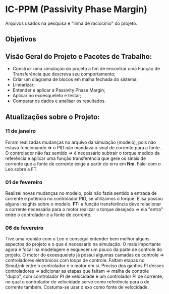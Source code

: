 # IC-PPM (Passivity Phase Margin)
Arquivos usados na pesquisa e "linha de raciocínio" do projeto.

## Objetivos

## Visão Geral do Projeto e Pacotes de Trabalho:
- Construir uma simulação do projeto a fim de encontrar uma Função de Transferência que descreva seu comportamento;
- Criar um diagrama de blocos em malha fechada do sistema;
- Linearizar;
- Entender e aplicar a Passivity Phase Margin;
- Aplicar no exoesqueleto e testar;
- Comparar os dados e analisar os resultados.

## Atualizações sobre o Projeto:

### 11 de janeiro
Foram realizadas mudanças no arquivo da simulação (modelo), pois não estava funcionando => o PID não mandava o sinal de corrente para a fonte.
O controlador não faz sentido => é necessário subtrair o torque medido da referência e aplicar uma função transferência que gere os sinais de corrente que a fonte de corrente exige a partir do erro em **Nm**.
Falei com o Leo sobre a FT.

### 01 de fevereiro
Realizei novas mudanças no modelo, pois não fazia sentido a entrada de corrente e potência no controlador PID, se utilizamos o torque.
Elisa passou alguns insights sobre o modelo.
**FT:** a função transferência deve relacionar a corrente necessária para o motor realizar o torque desejado => ela "entra" entre o controlador e a fonte de corrente.

### 06 de fevereiro
Tive uma reunião com o Leo e consegui entender bem melhor alguns aspectos do projeto e o que é necessário na simulação.
O mais importante agora é focar na modelagem e esquecer um pouco da parte de controle do projeto.
O motor do exoesqueleto já possui algumas camadas de controle => controladores eletrônicos com loops de controle.
Faltam etapas no SimuLink entre o controlador e o motor em si.
Preciso dos ganhos PI desses controladores => adicionar as etapas que faltam => malha de controle "duplo", com comtrolador PI de velocidade e um controlador PI de corrente, no qual o controlador de velocidade serve como referência para o de corrente também.
Costuma-se usar o exo como  fonte de velocidade.
